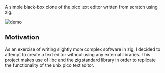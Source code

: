A simple black-box clone of the pico text editor written from scratch using zig.

![demo](https://github.com/JacobHumphreys/zepto/assets/demo_photo.png)

## Motivation
As an exercise of writing slightly more complex software in zig, I decided to attempt to create
a text editor without using any external libraries. This project makes use of libc and the zig 
standard library in order to replicate the functionality of the unix pico text editor.
